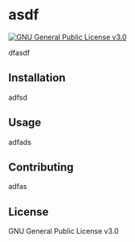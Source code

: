 # asdf	
 
[![GNU General Public License v3.0](https://img.shields.io/badge/License-GPLv3-blue.svg)](https://www.gnu.org/licenses/gpl-3.0)

dfasdf

## Installation

adfsd

## Usage

adfads

## Contributing

adfas

## License

GNU General Public License v3.0